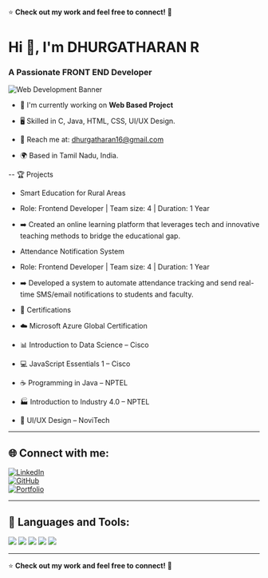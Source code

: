 
⭐ **Check out my work and feel free to connect!** 🚀
# Hi 👋, I'm DHURGATHARAN R

### A Passionate FRONT END Developer  

![Web Development Banner](https://t4.ftcdn.net/jpg/02/46/62/87/360_F_246628725_HO5rjCq9v1ETJ7xty0IZ8J95nuRIOltW.jpg)

- 🚀 I'm currently working on **Web Based Project**

- 🖥️ Skilled in C, Java, HTML, CSS, UI/UX Design.

- 📧 Reach me at: dhurgatharan16@gmail.com

- 🌍 Based in Tamil Nadu, India.

-- 🏆 Projects
- Smart Education for Rural Areas
- Role: Frontend Developer | Team size: 4 | Duration: 1 Year
- ➡️ Created an online learning platform that leverages tech and innovative teaching methods to bridge the educational gap.

- Attendance Notification System
- Role: Frontend Developer | Team size: 4 | Duration: 1 Year
- ➡️ Developed a system to automate attendance tracking and send real-time SMS/email notifications to students and faculty.

- 📜 Certifications
- ☁️ Microsoft Azure Global Certification

- 📊 Introduction to Data Science – Cisco

- 💻 JavaScript Essentials 1 – Cisco

- ☕ Programming in Java – NPTEL

- 🏭 Introduction to Industry 4.0 – NPTEL

- 🎨 UI/UX Design – NoviTech 
 

---

## 🌐 Connect with me:
[![LinkedIn](https://img.shields.io/badge/LinkedIn-0077B5?style=for-the-badge&logo=linkedin&logoColor=white)](https://www.linkedin.com/in/dhurgatharan-r-38148825a/?utm_source=share&utm_campaign=share_via&utm_content=profile&utm_medium=android_app)  
[![GitHub](https://img.shields.io/badge/GitHub-181717?style=for-the-badge&logo=github&logoColor=white)](https://github.com/Dhurgatharan)  
[![Portfolio](https://img.shields.io/badge/Portfolio-3E3E3E?style=for-the-badge&logo=vercel&logoColor=white)](https://ounce-race-95980936.figma.site/)


---



## 🚀 Languages and Tools: 

<p align="left">
  <img src="https://img.shields.io/badge/HTML5-E34F26?style=for-the-badge&logo=html5&logoColor=white" />
  <img src="https://img.shields.io/badge/CSS-1572B6?style=for-the-badge&logo=css3&logoColor=white" />
  <img src="https://img.shields.io/badge/JavaScript-F7DF1E?style=for-the-badge&logo=javascript&logoColor=black" />
  <img src="https://img.shields.io/badge/MySQL-4479A1?style=for-the-badge&logo=mysql&logoColor=white" />
  <img src="https://img.shields.io/badge/Python-3776AB?style=for-the-badge&logo=python&logoColor=white" />
</p>

---

⭐ **Check out my work and feel free to connect!** 🚀
